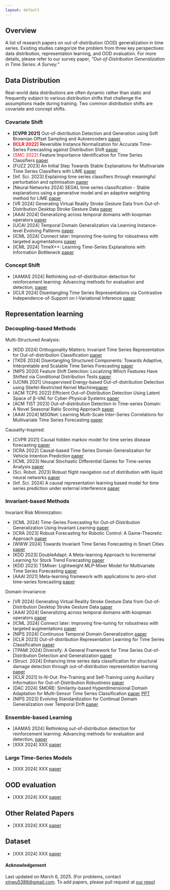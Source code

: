 ```yaml
---
layout: default
---
```

<!-- Text can be **bold**, _italic_, or ~~strikethrough~~. -->

<!-- [Link to another page](./another-page.html). -->

## Overview
A list of research papers on out-of-distribution (OOD) generalization in time series. Existing studies categorize the problem from three key perspectives: data distribution, representation learning, and OOD evaluation. For more details, please refer to our survey paper, *"Out-of-Distribution Generalization in Time Series: A Survey."*

## Data Distribution
Real-world data distributions are often dynamic rather than static and frequently subject to various distribution shifts that challenge the assumptions made during training. Two common distribution shifts are covariate and concept shifts.

### Covariate Shift

*   **[CVPR 2021]** Out-of-distribution Detection and Generation using Soft Brownian Offset Sampling and Autoencoders [paper](https://openaccess.thecvf.com/content/CVPR2021W/SAIAD/papers/Moller_Out-of-Distribution_Detection_and_Generation_Using_Soft_Brownian_Offset_Sampling_and_CVPRW_2021_paper.pdf)
*   <span style="color:red; font-weight:bold;">[ICLR 2022]</span> Reversible Instance Normalization for Accurate Time-Series Forecasting against Distribution Shift [paper](https://openreview.net/pdf?id=cGDAkQo1C0p)
*   <span style="color:red;">[SMC 2022]</span> Feature Importance Identification for Time Series Classifiers [paper](https://ieeexplore.ieee.org/stamp/stamp.jsp?tp=&arnumber=9945205)
*   [FUZZ 2023] An Initial Step Towards Stable Explanations for Multivariate Time Series Classifiers with LIME [paper](https://ieeexplore.ieee.org/stamp/stamp.jsp?tp=&arnumber=10309814)
*   [Inf. Sci. 2023] Explaining time series classifiers through meaningful perturbation and optimisation [paper](https://www.sciencedirect.com/science/article/pii/S0020025523009192)
*   [Neural Networks 2024] SEGAL time series classification - Stable explanations using a generative model and an adaptive weighting method for LIME [paper](https://www.sciencedirect.com/science/article/pii/S0893608024002697/pdfft?md5=3f81e6d7a6bddcb6857d94aa6ab04937&pid=1-s2.0-S0893608024002697-main.pdf)
*   [VR 2024] Generating Virtual Reality Stroke Gesture Data from Out-of-Distribution Desktop Stroke Gesture Data [paper](https://ieeexplore.ieee.org/stamp/stamp.jsp?tp=&arnumber=10494175)
*   [AAAI 2024] Generalizing across temporal domains with koopman operators [paper](https://ojs.aaai.org/index.php/AAAI/article/view/29604/31020)
*   [IJCAI 2024] Temporal Domain Generalization via Learning Instance-level Evolving Patterns [paper](https://www.ijcai.org/proceedings/2024/0470.pdf)
*   [ICML 2024] Connect later: Improving fine-tuning for robustness with targeted augmentations [paper](https://openreview.net/pdf?id=Uz4Qr40Y3C)
*   [ICML 2024] TimeX++: Learning Time-Series Explanations with Information Bottleneck [paper](https://openreview.net/pdf?id=t6dBpwkbea)

### Concept Shift

*   [AAMAS 2024] Rethinking out-of-distribution detection for reinforcement learning: Advancing methods for evaluation and detection, [paper](https://www.ifaamas.org/Proceedings/aamas2024/pdfs/p1445.pdf)
*   [ICLR 2024] Disentangling Time Series Representations via Contrastive Independence-of-Support on l-Variational Inference [paper](https://openreview.net/pdf?id=iI7hZSczxE)

## Representation learning


### Decoupling-based Methods
Multi-Structured Analysis:
*   [KDD 2024] Orthogonality Matters: Invariant Time Series Representation for Out-of-distribution Classification [paper](https://dl.acm.org/doi/pdf/10.1145/3637528.3671768)
*   [TKDE 2024] Disentangling Structured Components: Towards Adaptive, Interpretable and Scalable Time Series Forecasting [paper](https://ieeexplore.ieee.org/stamp/stamp.jsp?arnumber=10457027)
*   [NIPS 2020] Feature Shift Detection: Localizing Which Features Have Shifted via Conditional Distribution Tests [paper](https://proceedings.neurips.cc/paper/2020/file/e2d52448d36918c575fa79d88647ba66-Paper.pdf)
*   [IJCNN 2021] Unsupervised Energy-based Out-of-distribution Detection using Stiefel-Restricted Kernel Machine[paper](https://ieeexplore.ieee.org/stamp/stamp.jsp?arnumber=9533706)
*   [ACM TCPS 2022] Efficient Out-of-Distribution Detection Using Latent Space of β-VAE for Cyber-Physical Systems [paper](https://dl.acm.org/doi/pdf/10.1145/3491243)
*   [ACM TIST 2023] Out-of-distribution Detection in Time-series Domain: A Novel Seasonal Ratio Scoring Approach [paper](https://dl.acm.org/doi/pdf/10.1145/3630633)
*   [AAAI 2024] MSGNet: Learning Multi-Scale Inter-Series Correlations for Multivariate Time Series Forecasting [paper](https://ojs.aaai.org/index.php/AAAI/article/view/28991/29883)

Causality-Inspired:
*   [CVPR 2021] Causal hidden markov model for time series disease forecasting [paper](https://openaccess.thecvf.com/content/CVPR2021/papers/Li_Causal_Hidden_Markov_Model_for_Time_Series_Disease_Forecasting_CVPR_2021_paper.pdf)
*   [ICRA 2022] Causal-based Time Series Domain Generalization for Vehicle Intention Prediction [paper](https://ieeexplore.ieee.org/stamp/stamp.jsp?arnumber=9812188)
*   [ICML 2023] Neural Stochastic Differential Games for Time-series Analysis [paper](https://proceedings.mlr.press/v202/park23j/park23j.pdf)
*   [Sci. Robot. 2023] Robust flight navigation out of distribution with liquid
neural networks [paper](https://cap.csail.mit.edu/sites/default/files/research-pdfs/Robust%20flight%20navigation%20out%20of%20distribution%20with%20liquid%20neural%20networks.pdf)
*   [Inf. Sci. 2024] A causal representation learning based model for time series prediction under external interference [paper](https://www.sciencedirect.com/science/article/abs/pii/S002002552400183X)


### Invariant-based Methods
Invariant Risk Minimization:

*   [ICML 2024] Time-Series Forecasting for Out-of-Distribution Generalization Using Invariant Learning [paper](https://openreview.net/pdf?id=SMUXPVKUBg)
*   [ICRA 2023] Robust Forecasting for Robotic Control: A Game-Theoretic Approach [paper](https://ieeexplore.ieee.org/stamp/stamp.jsp?arnumber=10160721)
*   [WWW 2024] Towards Invariant Time Series Forecasting in Smart Cities [paper](https://dl.acm.org/doi/proceedings/10.1145/3589335?tocHeading=heading10)
*   [KDD 2023] DoubleAdapt: A Meta-learning Approach to Incremental Learning for Stock Trend Forecasting [paper](https://dl.acm.org/doi/pdf/10.1145/3580305.3599315)
*   [KDD 2023] TSMixer: Lightweight MLP-Mixer Model for Multivariate Time Series Forecasting [paper](https://dl.acm.org/doi/pdf/10.1145/3580305.3599533)
*   [AAAI 2021] Meta-learning framework with applications to zero-shot time-series forecasting [paper](https://ojs.aaai.org/index.php/AAAI/article/view/17115/16922)

Domain-Invariance:
*   [VR 2024] Generating Virtual Reality Stroke Gesture Data from Out-of-Distribution Desktop Stroke Gesture Data [paper](https://ieeexplore.ieee.org/stamp/stamp.jsp?tp=&arnumber=10494175)
*   [AAAI 2024] Generalizing across temporal domains with koopman operators [paper](https://ojs.aaai.org/index.php/AAAI/article/view/29604/31020)
*   [ICML 2024] Connect later: Improving fine-tuning for robustness with targeted augmentations [paper](https://openreview.net/pdf?id=Uz4Qr40Y3C)
*   [NIPS 2024] Continuous Temporal Domain Generalization [paper](https://openreview.net/pdf?id=G24fOpC3JE)
*   [ICLR 2023] Out-of-distribution Representation Learning for Time Series Classification [paper](https://openreview.net/pdf?id=gUZWOE42l6Q)
*   [TPAMI 2024] Diversify: A General Framework for Time Series Out-of-Distribution Detection and Generalization [paper](https://ieeexplore.ieee.org/stamp/stamp.jsp?tp=&arnumber=10402053)
*   [Struct. 2024] Enhancing time series data classification for structural damage detection through out-of-distribution representation learning [paper](https://www.sciencedirect.com/science/article/abs/pii/S2352012424009184)
*   [ICLR 2021] In-N-Out: Pre-Training and Self-Training using Auxiliary Information for Out-of-Distribution Robustness [paper](https://openreview.net/pdf?id=jznizqvr15J)
*   [DAC 2024] SMORE: Similarity-based Hyperdimensional Domain Adaptation for Multi-Sensor Time Series Classification [paper](https://dl.acm.org/doi/pdf/10.1145/3649329.3658477) [PPT](https://bpb-us-e2.wpmucdn.com/sites.uci.edu/dist/9/5133/files/2024/07/DAC_2024.pdf)
*   [NIPS 2023] Evolving Standardization for Continual Domain Generalization over Temporal Drift [paper](https://proceedings.neurips.cc/paper_files/paper/2023/file/459a911eb49cd2e0192055ee156d04e5-Paper-Conference.pdf)



### Ensemble-based Learning

*   [AAMAS 2024] Rethinking out-of-distribution detection for reinforcement learning: Advancing methods for evaluation and detection, [paper](https://www.ifaamas.org/Proceedings/aamas2024/pdfs/p1445.pdf)
*   [XXX 2024] XXX [paper](XXX)


### Large Time-Series Models

*   [XXX 2024] XXX [paper](XXX)

## OOD evaluation

*   [XXX 2024] XXX [paper](XXX)


## Other Related Papers

*   [XXX 2024] XXX [paper](XXX)


## Dataset

*   [XXX 2024] XXX [paper](XXX)

#### Acknowledgement

Last updated on March 6, 2025. (For problems, contact xinwu5386@gmail.com. To add papers, please pull request at <a href="https://github.com/tsood-generalization/tsood-generalization.github.io">our repo</a>)

<div style="width: 200px; height: 150px; margin: 0 auto;">
<!-- Map Widget -->
<!-- <script type="text/javascript" id="clustrmaps" src="//clustrmaps.com/map_v2.js?d=q6eVgeaBn-p2jkFoYf-6vSskb8SxHJqWuia9GW0Q_AE&cl=ffffff&w=a"></script> -->
<!-- Globe Widget -->
  <script type="text/javascript" id="clstr_globe" src="//clustrmaps.com/globe.js?d=q6eVgeaBn-p2jkFoYf-6vSskb8SxHJqWuia9GW0Q_AE"></script>
</div>